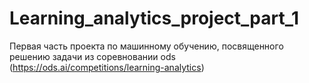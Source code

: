 # Learning_analytics_project_part_1
Первая часть проекта по машинному обучению, посвященного решению задачи из соревновании ods (https://ods.ai/competitions/learning-analytics)
